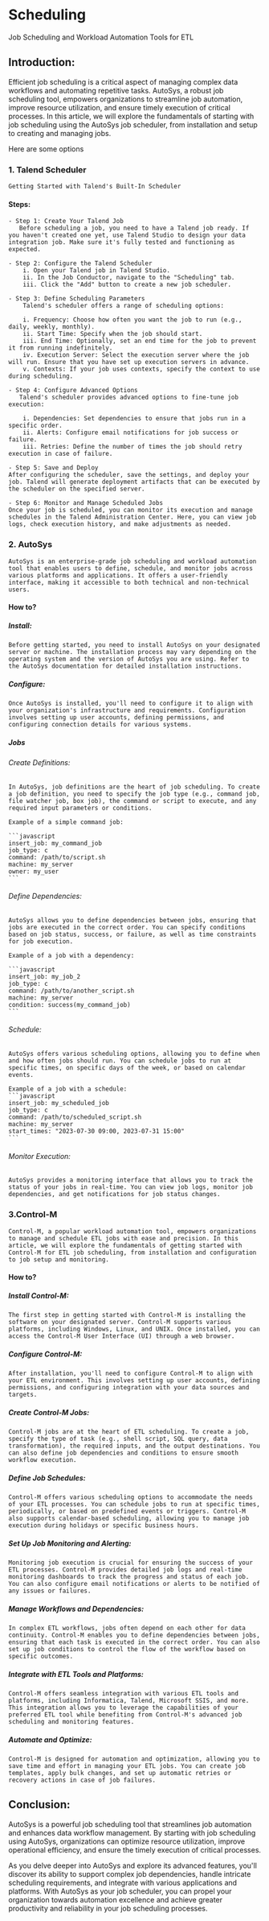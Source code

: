 # Scheduling
Job Scheduling and Workload Automation Tools for ETL

## Introduction:

Efficient job scheduling is a critical aspect of managing complex data workflows and automating repetitive tasks. AutoSys, a robust job scheduling tool, empowers organizations to streamline job automation, improve resource utilization, and ensure timely execution of critical processes. In this article, we will explore the fundamentals of starting with job scheduling using the AutoSys job scheduler, from installation and setup to creating and managing jobs.

Here are some options
### 1. Talend Scheduler
    Getting Started with Talend's Built-In Scheduler

#### Steps:

	- Step 1: Create Your Talend Job
       Before scheduling a job, you need to have a Talend job ready. If you haven't created one yet, use Talend Studio to design your data integration job. Make sure it's fully tested and functioning as expected.

    - Step 2: Configure the Talend Scheduler
		i. Open your Talend job in Talend Studio.
		ii. In the Job Conductor, navigate to the "Scheduling" tab.
		iii. Click the "Add" button to create a new job scheduler.
    
	- Step 3: Define Scheduling Parameters
        Talend's scheduler offers a range of scheduling options:

		i. Frequency: Choose how often you want the job to run (e.g., daily, weekly, monthly).
		ii. Start Time: Specify when the job should start.
		iii. End Time: Optionally, set an end time for the job to prevent it from running indefinitely.
        iv. Execution Server: Select the execution server where the job will run. Ensure that you have set up execution servers in advance.
        v. Contexts: If your job uses contexts, specify the context to use during scheduling.

	- Step 4: Configure Advanced Options
       Talend's scheduler provides advanced options to fine-tune job execution:

        i. Dependencies: Set dependencies to ensure that jobs run in a specific order.
        ii. Alerts: Configure email notifications for job success or failure.
        iii. Retries: Define the number of times the job should retry execution in case of failure.
      
	- Step 5: Save and Deploy
    After configuring the scheduler, save the settings, and deploy your job. Talend will generate deployment artifacts that can be executed by the scheduler on the specified server.

	- Step 6: Monitor and Manage Scheduled Jobs
    Once your job is scheduled, you can monitor its execution and manage schedules in the Talend Administration Center. Here, you can view job logs, check execution history, and make adjustments as needed.

### 2. AutoSys 
	AutoSys is an enterprise-grade job scheduling and workload automation tool that enables users to define, schedule, and monitor jobs across various platforms and applications. It offers a user-friendly interface, making it accessible to both technical and non-technical users.

#### How to?
##### Install:
	Before getting started, you need to install AutoSys on your designated server or machine. The installation process may vary depending on the operating system and the version of AutoSys you are using. Refer to the AutoSys documentation for detailed installation instructions.

##### Configure:
	Once AutoSys is installed, you'll need to configure it to align with your organization's infrastructure and requirements. Configuration involves setting up user accounts, defining permissions, and configuring connection details for various systems.

##### Jobs 
###### Create Definitions:
	In AutoSys, job definitions are the heart of job scheduling. To create a job definition, you need to specify the job type (e.g., command job, file watcher job, box job), the command or script to execute, and any required input parameters or conditions.

	Example of a simple command job:

	```javascript
	insert_job: my_command_job
	job_type: c
	command: /path/to/script.sh
	machine: my_server
	owner: my_user
	``` 
###### Define Dependencies:
	AutoSys allows you to define dependencies between jobs, ensuring that jobs are executed in the correct order. You can specify conditions based on job status, success, or failure, as well as time constraints for job execution.

	Example of a job with a dependency:

	```javascript
	insert_job: my_job_2
	job_type: c
	command: /path/to/another_script.sh
	machine: my_server
	condition: success(my_command_job)
	```
###### Schedule:
	AutoSys offers various scheduling options, allowing you to define when and how often jobs should run. You can schedule jobs to run at specific times, on specific days of the week, or based on calendar events.

	Example of a job with a schedule:
	```javascript
	insert_job: my_scheduled_job
	job_type: c
	command: /path/to/scheduled_script.sh
	machine: my_server
	start_times: "2023-07-30 09:00, 2023-07-31 15:00"
	```
###### Monitor Execution:
	AutoSys provides a monitoring interface that allows you to track the status of your jobs in real-time. You can view job logs, monitor job dependencies, and get notifications for job status changes.

### 3.Control-M
    Control-M, a popular workload automation tool, empowers organizations to manage and schedule ETL jobs with ease and precision. In this article, we will explore the fundamentals of getting started with Control-M for ETL job scheduling, from installation and configuration to job setup and monitoring.
#### How to?
##### Install Control-M:
	The first step in getting started with Control-M is installing the software on your designated server. Control-M supports various platforms, including Windows, Linux, and UNIX. Once installed, you can access the Control-M User Interface (UI) through a web browser.

##### Configure Control-M:
	After installation, you'll need to configure Control-M to align with your ETL environment. This involves setting up user accounts, defining permissions, and configuring integration with your data sources and targets.

##### Create Control-M Jobs:
	Control-M jobs are at the heart of ETL scheduling. To create a job, specify the type of task (e.g., shell script, SQL query, data transformation), the required inputs, and the output destinations. You can also define job dependencies and conditions to ensure smooth workflow execution.

##### Define Job Schedules:
	Control-M offers various scheduling options to accommodate the needs of your ETL processes. You can schedule jobs to run at specific times, periodically, or based on predefined events or triggers. Control-M also supports calendar-based scheduling, allowing you to manage job execution during holidays or specific business hours.

##### Set Up Job Monitoring and Alerting:
	Monitoring job execution is crucial for ensuring the success of your ETL processes. Control-M provides detailed job logs and real-time monitoring dashboards to track the progress and status of each job. You can also configure email notifications or alerts to be notified of any issues or failures.

##### Manage Workflows and Dependencies:
	In complex ETL workflows, jobs often depend on each other for data continuity. Control-M enables you to define dependencies between jobs, ensuring that each task is executed in the correct order. You can also set up job conditions to control the flow of the workflow based on specific outcomes.

##### Integrate with ETL Tools and Platforms:
	Control-M offers seamless integration with various ETL tools and platforms, including Informatica, Talend, Microsoft SSIS, and more. This integration allows you to leverage the capabilities of your preferred ETL tool while benefiting from Control-M's advanced job scheduling and monitoring features.

##### Automate and Optimize:
	Control-M is designed for automation and optimization, allowing you to save time and effort in managing your ETL jobs. You can create job templates, apply bulk changes, and set up automatic retries or recovery actions in case of job failures.


## Conclusion:

AutoSys is a powerful job scheduling tool that streamlines job automation and enhances data workflow management. By starting with job scheduling using AutoSys, organizations can optimize resource utilization, improve operational efficiency, and ensure the timely execution of critical processes.

As you delve deeper into AutoSys and explore its advanced features, you'll discover its ability to support complex job dependencies, handle intricate scheduling requirements, and integrate with various applications and platforms. With AutoSys as your job scheduler, you can propel your organization towards automation excellence and achieve greater productivity and reliability in your job scheduling processes.
